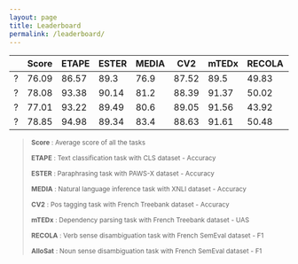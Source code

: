 ```yaml
---
layout: page
title: Leaderboard
permalink: /leaderboard/
---
```

<script src="https://code.iconify.design/1/1.0.7/iconify.min.js"></script>

|                                                                                                                                                                    | Score | ETAPE   | ESTER | MEDIA | CV2   | mTEDx    | RECOLA   | AlloSat   |
| ------------------------------------------------------------------------------------------------------------------------------------------------------------------ | ----- | ----- | ------ | ---- | ----- | ----- | ----- | ----- |
| ? <a href="https://github.com/google-research/bert"><span class="iconify" data-icon="ion-md-link" data-inline="false"></span></a>                               | 76.09 | 86.57 | 89.3   | 76.9 | 87.52 | 89.5  | 49.83 | 53.03 |
| ?<a href="https://github.com/pytorch/fairseq/blob/master/examples/camembert"><span class="iconify" data-icon="ion-md-link" data-inline="false"></span></a> | 78.08 | 93.38 | 90.14  | 81.2 | 88.39 | 91.37 | 50.02 | 52.06 |
| ?<a href="https://github.com/getalp/Flaubert"><span class="iconify" data-icon="ion-md-link" data-inline="false"></span></a>                            | 77.01 | 93.22 | 89.49  | 80.6 | 89.05 | 91.56 | 43.92 | 51.24 |
| ?<a href="https://github.com/getalp/Flaubert"><span class="iconify" data-icon="ion-md-link" data-inline="false"></span></a>                           | 78.85 | 94.98 | 89.34  | 83.4 | 88.63 | 91.61 | 50.48 | 53.53 |

><sub> **Score** : Average score of all the tasks 
>
><sub> **ETAPE** : Text classification task with CLS dataset - Accuracy
>
><sub> **ESTER** : Paraphrasing task with PAWS-X dataset - Accuracy 
>
><sub> **MEDIA** : Natural language inference task with XNLI dataset - Accuracy 
>
><sub> **CV2** : Pos tagging task with French Treebank dataset - Accuracy 
>
><sub> **mTEDx** : Dependency parsing task with French Treebank dataset - UAS 
>
><sub> **RECOLA** : Verb sense disambiguation task with French SemEval dataset - F1 
>
><sub> **AlloSat** : Noun sense disambiguation task with French SemEval dataset - F1
